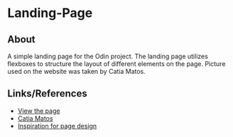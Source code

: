 # Landing-Page
## About
A simple landing page for the Odin project. The landing page utilizes flexboxes to structure the layout of different elements on the page. Picture used on the website was taken by Catia Matos.
## Links/References
* [View the page](https://somtojf.github.io/Landing-page/)
* [Catia Matos](https://www.pexels.com/@catiamatos/stats/)
* [Inspiration for page design](https://blog.hubspot.com/marketing/landing)